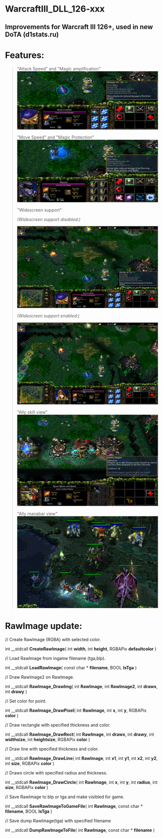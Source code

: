 # WarcraftIII_DLL_126-xxx
## Improvements for Warcraft III 126+, used in new DoTA (d1stats.ru)

# Features:

>
>	"Attack Speed" and "Magic amplification"
>![More unit info](/Images/AttackSpeedAndMagicAmplification.jpg?raw=true "You can see real Attack Speed and Magic amplification")
>
>
>	"Move Speed" and "Magic Protection" 
>![More unit info](/Images/MagicProtectionAndMoveSpeed.jpg?raw=true "You can see real Move Speed and Magic protection")
>	
>
>	"Widescreen support"
>
>*(Widescreen support disabled:)*
>
>![Widescreen off](/Images/WideScreen_NO.jpg?raw=true "Widescreen support disabled 16:9")
>
>*(Widescreen support enabled:)*
>
>![Widescreen on](/Images/WideScreen_YES.jpg?raw=true "Widescreen support enabled 16:9")
>
>
>
>	"Ally skill view"
>![Ally skill viewer](/Images/AllySkillView.jpg?raw=true "You can see ally skills")
>
>
>	"Ally manabar view"
>![Ally manabar viewer](/Images/ManaBar.jpg?raw=true "You can see ally manabars")


# RawImage update:

// Create RawImage (RGBA) with selected color.

int __stdcall **CreateRawImage**( int **width**, int **height**, RGBAPix **defaultcolor** )

// Load RawImage from ingame filename (tga,blp).

int __stdcall **LoadRawImage**( const char \* **filename**, BOOL **IsTga** )

// Draw RawImage2 on RawImage.

int __stdcall **RawImage_DrawImg**( int **RawImage**, int **RawImage2**, int **drawx**, int **drawy** )

// Set color for point.

int __stdcall **RawImage_DrawPixel**( int **RawImage**, int **x**, int **y**, RGBAPix **color** )

// Draw rectangle with specified thickness and color.

int __stdcall **RawImage_DrawRect**( int **RawImage**, int **drawx**, int **drawy**, int **widthsize**, int **heightsize**, RGBAPix **color** )

// Draw line with specified thickness and color.

int __stdcall **RawImage_DrawLine**( int **RawImage**, int **x1**, int **y1**, int **x2**, int **y2**, int **size**, RGBAPix **color** )

// Draws circle with specified radius and thickness.

int __stdcall **RawImage_DrawCircle**( int **RawImage**, int **x**, int **y**, int **radius**, int **size**, RGBAPix **color** )

// Save RawImage to blp or tga and make visibled for game.

int __stdcall **SaveRawImageToGameFile**( int **RawImage**, const char \* **filename**, BOOL **IsTga** )

// Save dump RawImage(tga) with specified filename

int __stdcall **DumpRawImageToFile**( int **RawImage**, const char \* **filename** )

